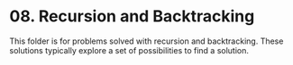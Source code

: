 # 08. Recursion and Backtracking

This folder is for problems solved with recursion and backtracking. These solutions typically explore a set of possibilities to find a solution.
